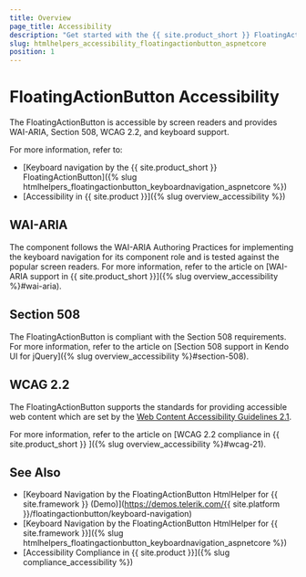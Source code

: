 ```yaml
---
title: Overview
page_title: Accessibility
description: "Get started with the {{ site.product_short }} FloatingActionButton by Telerik UI and learn about its accessibility support for WAI-ARIA, Section 508, and WCAG 2.2."
slug: htmlhelpers_accessibility_floatingactionbutton_aspnetcore
position: 1
---
```


# FloatingActionButton Accessibility

The FloatingActionButton is accessible by screen readers and provides WAI-ARIA, Section 508, WCAG 2.2, and keyboard support.

For more information, refer to:
* [Keyboard navigation by the {{ site.product_short }} FloatingActionButton]({% slug htmlhelpers_floatingactionbutton_keyboardnavigation_aspnetcore %})
* [Accessibility in {{ site.product }}]({% slug overview_accessibility %})

## WAI-ARIA

The component follows the WAI-ARIA Authoring Practices for implementing the keyboard navigation for its component role and is tested against the popular screen readers. For more information, refer to the article on [WAI-ARIA support in {{ site.product_short }}]({% slug overview_accessibility %}#wai-aria).

## Section 508

The FloatingActionButton is compliant with the Section 508 requirements. For more information, refer to the article on [Section 508 support in Kendo UI for jQuery]({% slug overview_accessibility %}#section-508).

## WCAG 2.2

The FloatingActionButton supports the standards for providing accessible web content which are set by the [Web Content Accessibility Guidelines 2.1](https://www.w3.org/TR/WCAG/).

For more information, refer to the article on [WCAG 2.2 compliance in {{ site.product_short }} ]({% slug overview_accessibility %}#wcag-21).

## See Also

* [Keyboard Navigation by the FloatingActionButton HtmlHelper for {{ site.framework }} (Demo)](https://demos.telerik.com/{{ site.platform }}/floatingactionbutton/keyboard-navigation)
* [Keyboard Navigation by the FloatingActionButton HtmlHelper for {{ site.framework }}]({% slug htmlhelpers_floatingactionbutton_keyboardnavigation_aspnetcore %})
* [Accessibility Compliance in {{ site.product }}]({% slug compliance_accessibility %})
